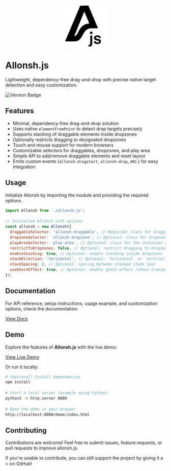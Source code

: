 <p align="center">
<picture>
<source
srcset="resources/logo-light.svg"
media="(prefers-color-scheme: dark)"
/>
<source
srcset="resources/logo-dark.svg"
media="(prefers-color-scheme: light)"
/>
<img src="resources/logo-dark.svg" alt="Allonsh.js logo"/>
</picture>
</p>

# Allonsh.js

Lightweight, dependency-free drag-and-drop with precise native target detection and easy customization.

![Version Badge](https://img.shields.io/badge/Current_Version-v0.2.0--beta-blue.svg)

## Features

- Minimal, dependency-free drag-and-drop solution
- Uses native `elementFromPoint` to detect drop targets precisely
- Supports stacking of draggable elements inside dropzones
- Optionally restricts dragging to designated dropzones
- Touch and mouse support for modern browsers
- Customizable selectors for draggables, dropzones, and play area
- Simple API to add/remove draggable elements and reset layout
- Emits custom events (`allonsh-dragstart`, `allonsh-drop`, etc.) for easy integration

## Usage

Initialize Allonsh by importing the module and providing the required options.

```js
import Allonsh from './allonsh.js';

// Initialize Allonsh with options
const allonsh = new Allonsh({
  draggableSelector: 'allonsh-draggable', // Required: class for draggable elements
  dropzoneSelector: 'allonsh-dropzone', // Optional: class for dropzones
  playAreaSelector: 'play-area', // Optional: class for the container area
  restrictToDropzones: false, // Optional: restrict dragging to dropzones
  enableStacking: true, // Optional: enable stacking inside dropzones
  stackDirection: 'horizontal', // Optional: 'horizontal' or 'vertical'
  stackSpacing: 8, // Optional: spacing between stacked items (px)
  useGhostEffect: true, // Optional: enable ghost effect (shows transparent clone while dragging)
});
```

## Documentation

For API reference, setup instructions, usage example, and customization options, check the documentation:

[View Docs](./docs/allonsh.md)

## Demo

Explore the features of **Allonsh.js** with the live demo:

[View Live Demo](https://satnam72.github.io/allonsh.js/)

Or run it locally:

```bash
# (Optional) Install dependencies
npm install

# Start a local server (example using Python)
python3 -m http.server 8000

# Open the demo in your browser
http://localhost:8000/demo/index.html

```

## Contributing

Contributions are welcome! Feel free to submit issues, feature requests, or pull requests to improve allonsh.js.

If you're unable to contribute, you can still support the project by giving it a ⭐️ on GitHub!
